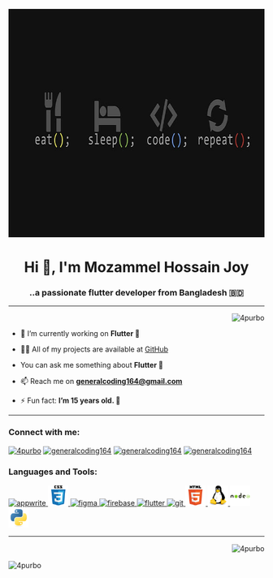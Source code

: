 <!-- ![logo](https://github.com/4purbo/4purbo/blob/main/280934-programmer-programming-code-routine-minimalist-4k.jpg) -->

<p align="center"><img src="https://github.com/4purbo/4purbo/blob/main/280934-programmer-programming-code-routine-minimalist-4k.jpg" width=850 height=450 /></p>

<h1 align="center">Hi 👋, I'm Mozammel Hossain Joy</h1>
<h3 align="center">..a passionate flutter developer from Bangladesh 🇧🇩</h3>

<hr/>

<p align="right"> <img src="https://komarev.com/ghpvc/?username=4purbo&label=Profile%20views&color=0e75b6&style=flat" alt="4purbo" /> </p>

- 🔭 I’m currently working on **Flutter 🩵**

- 👨‍💻 All of my projects are available at [GitHub](https://github.com/4purbo?tab=repositories)

- You can ask me something about **Flutter 🩵**

- 📫 Reach me on **generalcoding164@gmail.com**

- ⚡ Fun fact: **I’m 15 years old. 👀**

<hr/>

<h3 align="left">Connect with me:</h3>
<p align="left">
<a href="https://dev.to/4purbo" target="blank"><img align="center" src="https://raw.githubusercontent.com/rahuldkjain/github-profile-readme-generator/master/src/images/icons/Social/devto.svg" alt="4purbo" height="30" width="40" /></a>
<a href="https://fb.com/generalcoding164" target="blank"><img align="center" src="https://raw.githubusercontent.com/rahuldkjain/github-profile-readme-generator/master/src/images/icons/Social/facebook.svg" alt="generalcoding164" height="30" width="40" /></a>
<a href="https://instagram.com/generalcoding164" target="blank"><img align="center" src="https://raw.githubusercontent.com/rahuldkjain/github-profile-readme-generator/master/src/images/icons/Social/instagram.svg" alt="generalcoding164" height="30" width="40" /></a>
<a href="https://www.youtube.com/c/generalcoding164" target="blank"><img align="center" src="https://raw.githubusercontent.com/rahuldkjain/github-profile-readme-generator/master/src/images/icons/Social/youtube.svg" alt="generalcoding164" height="30" width="40" /></a>
</p>

<h3 align="left">Languages and Tools:</h3>
<p align="left"> <a href="https://appwrite.io" target="_blank" rel="noreferrer"> <img src="https://www.vectorlogo.zone/logos/appwriteio/appwriteio-icon.svg" alt="appwrite" width="40" height="40"/> </a> <a href="https://www.w3schools.com/css/" target="_blank" rel="noreferrer"> <img src="https://raw.githubusercontent.com/devicons/devicon/master/icons/css3/css3-original-wordmark.svg" alt="css3" width="40" height="40"/> </a> <a href="https://www.figma.com/" target="_blank" rel="noreferrer"> <img src="https://www.vectorlogo.zone/logos/figma/figma-icon.svg" alt="figma" width="40" height="40"/> </a> <a href="https://firebase.google.com/" target="_blank" rel="noreferrer"> <img src="https://www.vectorlogo.zone/logos/firebase/firebase-icon.svg" alt="firebase" width="40" height="40"/> </a> <a href="https://flutter.dev" target="_blank" rel="noreferrer"> <img src="https://www.vectorlogo.zone/logos/flutterio/flutterio-icon.svg" alt="flutter" width="40" height="40"/> </a> <a href="https://git-scm.com/" target="_blank" rel="noreferrer"> <img src="https://www.vectorlogo.zone/logos/git-scm/git-scm-icon.svg" alt="git" width="40" height="40"/> </a> <a href="https://www.w3.org/html/" target="_blank" rel="noreferrer"> <img src="https://raw.githubusercontent.com/devicons/devicon/master/icons/html5/html5-original-wordmark.svg" alt="html5" width="40" height="40"/> </a> <a href="https://www.linux.org/" target="_blank" rel="noreferrer"> <img src="https://raw.githubusercontent.com/devicons/devicon/master/icons/linux/linux-original.svg" alt="linux" width="40" height="40"/> </a> <a href="https://nodejs.org" target="_blank" rel="noreferrer"> <img src="https://raw.githubusercontent.com/devicons/devicon/master/icons/nodejs/nodejs-original-wordmark.svg" alt="nodejs" width="40" height="40"/> </a> <a href="https://www.python.org" target="_blank" rel="noreferrer"> <img src="https://raw.githubusercontent.com/devicons/devicon/master/icons/python/python-original.svg" alt="python" width="40" height="40"/> </a> </p>

<hr/>

<p align="right"><img align="center" src="https://github-readme-stats.vercel.app/api?username=4purbo&show_icons=true&locale=en" alt="4purbo" /></p>
<p><img align="center" src="https://github-readme-streak-stats.herokuapp.com/?user=4purbo&" alt="4purbo" /></p>

